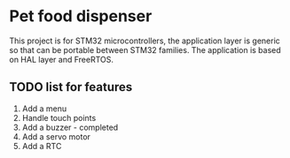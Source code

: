 # Pet food dispenser
This project is for STM32 microcontrollers, the application layer is generic so that
can be portable between STM32 families. The application is based on HAL layer and 
FreeRTOS. 

## TODO list for features
1. Add a menu
2. Handle touch points
3. Add a buzzer - completed
4. Add a servo motor 
5. Add a RTC
